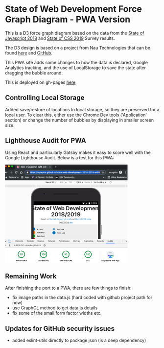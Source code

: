 # State of Web Development Force Graph Diagram - PWA Version

This is a D3 force graph diagram based on the data from the [State of Javascript 2018](https://2018.stateofjs.com) and [State of CSS 2019](https://2019.stateofcss.com) Survey results.  

The D3 design is based on a project from Nau Technologies that can be found [here](https://naustud.io/tech-stack/) and [GitHub](https://github.com/trongthanh/techstack).  

This PWA site adds some changes to how the data is declared, Google Analytics tracking, and the use of LocalStorage to save the state after dragging the bubble around.

This is deployed on gh-pages [here](https://alpiepho.github.io/state-web-development-2018-2019-withD3-pwa/)

## Controlling Local Storage

Added save/restore of locations to local storage, so they are preserved for a local user.  To clear this, either use the Chrome Dev tools ('Application' section) or change
the number of bubbles by displaying in smaller screen size.


## Lighthouse Audit for PWA

Using React and particularly Gatsby makes it easy to score well with the Google Lighthouse Audit. Below is a test for this PWA:

<img src="./doc/screenshot-lighthouse.png" width="400">

## Remaining Work

After finishing the port to a PWA, there are few things to finish:

- fix image paths in the data.js (hard coded with github project path for now)
- use GraphGL method to get data.js details
- fix some of the small form factor widths etc.

## Updates for GitHub security issues

- added eslint-utils directly to package.json (is a deep dependency)

